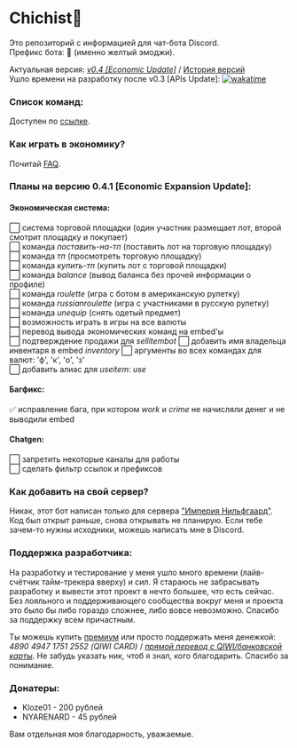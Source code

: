 # Chichist🤙

Это репозиторий с информацией для чат-бота Discord.  
Префикс бота: 🤙 (именно желтый эмоджи).  

Актуальная версия: *[v0.4 [Economic Update]](https://github.com/Sux0Phone/Chichist/wiki/%D0%98%D1%81%D1%82%D0%BE%D1%80%D0%B8%D1%8F-%D0%B2%D0%B5%D1%80%D1%81%D0%B8%D0%B9#v04-economic-update)* / [История версий](https://github.com/Sux0Phone/Chichist/wiki/%D0%98%D1%81%D1%82%D0%BE%D1%80%D0%B8%D1%8F-%D0%B2%D0%B5%D1%80%D1%81%D0%B8%D0%B9)  
Ушло времени на разработку после v0.3 [APIs Update]: [![wakatime](https://wakatime.com/badge/github/Sux0Phone/Chichist.svg)](https://wakatime.com/badge/github/Sux0Phone/Chichist)    

### Список команд:  
Доступен по [ссылке](https://github.com/Sux0Phone/Chichist/wiki/%D0%A1%D0%BF%D0%B8%D1%81%D0%BE%D0%BA-%D0%BA%D0%BE%D0%BC%D0%B0%D0%BD%D0%B4).  

### Как играть в экономику?  
Почитай [FAQ](https://github.com/Sux0Phone/Chichist/wiki/FAQ-%D0%BF%D0%BE-%D1%8D%D0%BA%D0%BE%D0%BD%D0%BE%D0%BC%D0%B8%D0%BA%D0%B5).  

### Планы на версию 0.4.1 [Economic Expansion Update]:  
#### Экономическая система:
⬜ система торговой площадки (один участник размещает лот, второй смотрит площадку и покупает)  
⬜ команда *поставить-на-тп* (поставить лот на торговую площадку)  
⬜ команда *тп* (просмотреть торговую площадку)  
⬜ команда *купить-тп* (купить лот с торговой площадки)  
⬜ команда *balance* (вывод баланса без прочей информации о профиле)  
⬜ команда *roulette* (игра с ботом в американскую рулетку)  
⬜ команда *russianroulette* (игра с участниками в русскую рулетку)  
⬜ команда *unequip* (снять одетый предмет)  
⬜ возможность играть в игры на все валюты  
⬜ перевод вывода экономических команд на embed'ы  
⬜ подтверждение продажи для *sellitembot*
⬜ добавить имя владельца инвентаря в embed *inventory*
⬜ аргументы во всех командах для валют: 'ф', 'к', 'о', 'з'  
⬜ добавить алиас для *useitem*: *use*

#### Багфикс:
✅ исправление бага, при котором *work* и *crime* не начисляли денег и не выводили embed

#### Chatgen:
⬜ запретить некоторые каналы для работы  
⬜ сделать фильтр ссылок и префиксов  

### Как добавить на свой сервер?  
Никак, этот бот написан только для сервера ["Империя Нильфгаард"](https://discord.gg/j7tcE67). Код был открыт раньше, снова открывать не планирую. Если тебе зачем-то нужны исходники, можешь написать мне в Discord.

### Поддержка разработчика:
На разработку и тестирование у меня ушло много времени (лайв-счётчик тайм-трекера вверху) и сил. Я стараюсь не забрасывать разработку и вывести этот проект в нечто большее, что есть сейчас. Без лояльного и поддерживающего сообщества вокруг меня и проекта это было бы либо гораздо сложнее, либо вовсе невозможно. Спасибо за поддержку всем причастным.   

Ты можешь купить [премиум](https://github.com/Sux0Phone/Chichist/wiki/FAQ-%D0%BF%D0%BE-%D1%8D%D0%BA%D0%BE%D0%BD%D0%BE%D0%BC%D0%B8%D0%BA%D0%B5#%D0%A7%D1%82%D0%BE-%D1%82%D0%B0%D0%BA%D0%BE%D0%B5-%D0%BF%D1%80%D0%B5%D0%BC%D0%B8%D1%83%D0%BC) или просто поддержать меня денежкой: *4890 4947 1751 2552 (QIWI CARD)* / *[прямой перевод с QIWI/банковской карты](https://qiwi.com/n/SHATC601)*. Не забудь указать ник, чтоб я знал, кого благодарить. Спасибо за понимание.

### Донатеры:  
- Kloze01 - 200 рублей  
- NYARENARD -  45 рублей 

Вам отдельная моя благодарность, уважаемые. 
